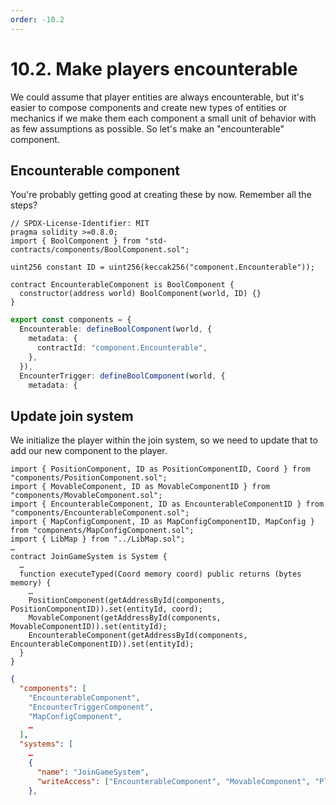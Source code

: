 ```yaml
---
order: -10.2
---
```


# 10.2. Make players encounterable

We could assume that player entities are always encounterable, but it's easier to compose components and create new types of entities or mechanics if we make them each component a small unit of behavior with as few assumptions as possible. So let's make an "encounterable" component.

## Encounterable component

You're probably getting good at creating these by now. Remember all the steps?

```sol packages/contracts/src/components/EncounterableComponent.sol
// SPDX-License-Identifier: MIT
pragma solidity >=0.8.0;
import { BoolComponent } from "std-contracts/components/BoolComponent.sol";

uint256 constant ID = uint256(keccak256("component.Encounterable"));

contract EncounterableComponent is BoolComponent {
  constructor(address world) BoolComponent(world, ID) {}
}

```

```ts !#2-6 packages/client/src/mud/components.ts
export const components = {
  Encounterable: defineBoolComponent(world, {
    metadata: {
      contractId: "component.Encounterable",
    },
  }),
  EncounterTrigger: defineBoolComponent(world, {
    metadata: {
```

## Update join system

We initialize the player within the join system, so we need to update that to add our new component to the player.

```sol !#3,13 packages/contracts/src/systems/JoinGameSystem.sol
import { PositionComponent, ID as PositionComponentID, Coord } from "components/PositionComponent.sol";
import { MovableComponent, ID as MovableComponentID } from "components/MovableComponent.sol";
import { EncounterableComponent, ID as EncounterableComponentID } from "components/EncounterableComponent.sol";
import { MapConfigComponent, ID as MapConfigComponentID, MapConfig } from "components/MapConfigComponent.sol";
import { LibMap } from "../LibMap.sol";
…
contract JoinGameSystem is System {
  …
  function executeTyped(Coord memory coord) public returns (bytes memory) {
    …
    PositionComponent(getAddressById(components, PositionComponentID)).set(entityId, coord);
    MovableComponent(getAddressById(components, MovableComponentID)).set(entityId);
    EncounterableComponent(getAddressById(components, EncounterableComponentID)).set(entityId);
  }
}
```

```json !#3,12 packages/contracts/deploy.json
{
  "components": [
    "EncounterableComponent",
    "EncounterTriggerComponent",
    "MapConfigComponent",
    …
  ],
  "systems": [
    …
    {
      "name": "JoinGameSystem",
      "writeAccess": ["EncounterableComponent", "MovableComponent", "PlayerComponent", "PositionComponent"]
    },
```
